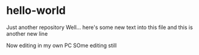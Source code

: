# hello-world
Just another repository
Well... here's some new text into this file
and this is another new line

Now editing in my own PC
SOme editing still
